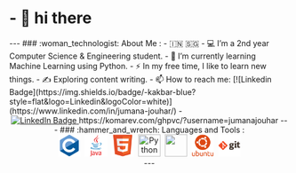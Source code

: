 <h1>
- 👋 hi there
</h1>
  ---
### :woman_technologist: About Me :
  - 🇮🇳 🇸🇬
- 💻 I’m a 2nd year Computer Science & Engineering student.
- 🌱 I’m currently learning Machine Learning using Python.
- ⚡ In my free time, I like to learn new things.
- ✍️ Exploring content writing.
- 📫 How to reach me: [![Linkedin Badge](https://img.shields.io/badge/-kakbar-blue?style=flat&logo=Linkedin&logoColor=white)](https://www.linkedin.com/in/jumana-jouhar/)
- <div id="header" align="center">
<div id="badges">
  <a href="https://www.linkedin.com/in/jumana-jouhar/">
    <img src="https://img.shields.io/badge/LinkedIn-blue?style=for-the-badge&logo=linkedin&logoColor=white" alt="LinkedIn Badge"/>
  </a>
  https://komarev.com/ghpvc/?username=jumanajouhar
  ---
### :hammer_and_wrench: Languages and Tools :
  <div>
  <img src="https://github.com/devicons/devicon/blob/master/icons/c/c-original.svg" title="C" alt-"C" width="40" height="40"/>&nbsp;
  <img src="https://github.com/devicons/devicon/blob/master/icons/java/java-original-wordmark.svg" title="Java" alt="Java" width="40" height="40"/>&nbsp;
  <img src="https://github.com/devicons/devicon/blob/master/icons/html5/html5-original.svg" title="HTML5" alt="HTML" width="40" height="40"/>&nbsp;
  <img src="https://github.com/devicons/devicon/tree/master/icons/python" title="Python" alt-"Python" width="40" height="40"/>&nbsp;
  <img src="https://github.com/devicons/devicon/blob/master/icons/vscode/vscode-original-wordmark.svg  title="VS Code" alt-"VS Code" width="40" height="40"/>&nbsp;
  <img src="https://github.com/devicons/devicon/blob/master/icons/ubuntu/ubuntu-plain-wordmark.svg" title="Ubuntu" alt-"Ubuntu" width="40" height="40"/>&nbsp;
  <img src="https://github.com/devicons/devicon/blob/master/icons/git/git-original-wordmark.svg" title="Git" **alt="Git" width="40" height="40"/>
</div>  
---
